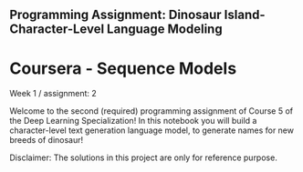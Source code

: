 ## Programming Assignment: Dinosaur Island-Character-Level Language Modeling

# Coursera - Sequence Models

Week 1 / assignment: 2 

Welcome to the second (required) programming assignment of Course 5 of the Deep Learning Specialization! In this notebook you will build a character-level text generation language model, to generate names for new breeds of dinosaur! 

Disclaimer: The solutions in this project are only for reference purpose.